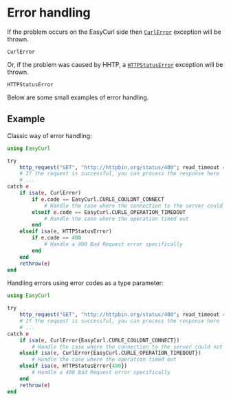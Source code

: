 # Error handling

If the problem occurs on the EasyCurl side then [`CurlError`](@ref) exception will be thrown.

```@docs
CurlError
```

Or, if the problem was caused by HHTP, a [`HTTPStatusError`](@ref) exception will be thrown.

```@docs
HTTPStatusError
```

Below are some small examples of error handling.

## Example

Classic way of error handling:

```julia
using EasyCurl

try
    http_request("GET", "http://httpbin.org/status/400"; read_timeout = 30)
    # If the request is successful, you can process the response here
    # ...
catch e
    if isa(e, CurlError)
        if e.code == EasyCurl.CURLE_COULDNT_CONNECT
            # Handle the case where the connection to the server could not be made
        elseif e.code == EasyCurl.CURLE_OPERATION_TIMEDOUT
            # Handle the case where the operation timed out
        end
    elseif isa(e, HTTPStatusError)
        if e.code == 400
            # Handle a 400 Bad Request error specifically
        end
    end
    rethrow(e)
end
```

Handling errors using error codes as a type parameter:

```julia
using EasyCurl

try
    http_request("GET", "http://httpbin.org/status/400"; read_timeout = 30)
    # If the request is successful, you can process the response here
    # ...
catch e
    if isa(e, CurlError{EasyCurl.CURLE_COULDNT_CONNECT})
        # Handle the case where the connection to the server could not be made
    elseif isa(e, CurlError{EasyCurl.CURLE_OPERATION_TIMEDOUT})
        # Handle the case where the operation timed out
    elseif isa(e, HTTPStatusError{400})
        # Handle a 400 Bad Request error specifically
    end
    rethrow(e)
end
```
